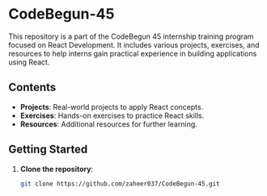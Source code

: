 # CodeBegun-45

This repository is a part of the CodeBegun 45 internship training program focused on React Development. It includes various projects, exercises, and resources to help interns gain practical experience in building applications using React.

## Contents

- **Projects**: Real-world projects to apply React concepts.
- **Exercises**: Hands-on exercises to practice React skills.
- **Resources**: Additional resources for further learning.

## Getting Started

1. **Clone the repository**:
   ```bash
   git clone https://github.com/zaheer037/CodeBegun-45.git